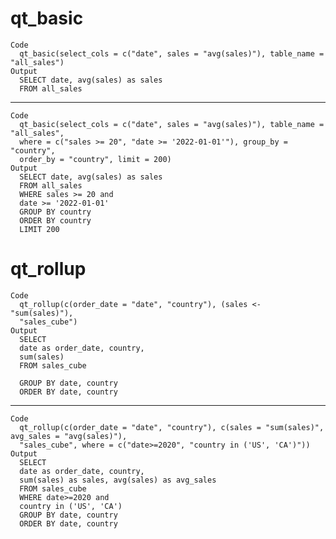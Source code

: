 # qt_basic

    Code
      qt_basic(select_cols = c("date", sales = "avg(sales)"), table_name = "all_sales")
    Output
      SELECT date, avg(sales) as sales
      FROM all_sales

---

    Code
      qt_basic(select_cols = c("date", sales = "avg(sales)"), table_name = "all_sales",
      where = c("sales >= 20", "date >= '2022-01-01'"), group_by = "country",
      order_by = "country", limit = 200)
    Output
      SELECT date, avg(sales) as sales
      FROM all_sales
      WHERE sales >= 20 and
      date >= '2022-01-01'
      GROUP BY country
      ORDER BY country
      LIMIT 200

# qt_rollup

    Code
      qt_rollup(c(order_date = "date", "country"), (sales <- "sum(sales)"),
      "sales_cube")
    Output
      SELECT 
      date as order_date, country,
      sum(sales)
      FROM sales_cube
      
      GROUP BY date, country
      ORDER BY date, country

---

    Code
      qt_rollup(c(order_date = "date", "country"), c(sales = "sum(sales)", avg_sales = "avg(sales)"),
      "sales_cube", where = c("date>=2020", "country in ('US', 'CA')"))
    Output
      SELECT 
      date as order_date, country,
      sum(sales) as sales, avg(sales) as avg_sales
      FROM sales_cube
      WHERE date>=2020 and
      country in ('US', 'CA')
      GROUP BY date, country
      ORDER BY date, country

